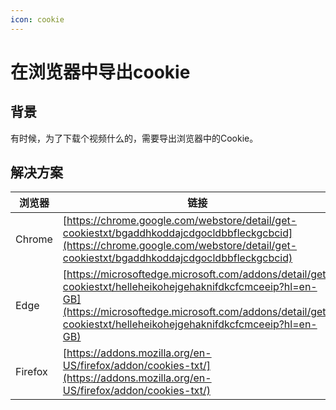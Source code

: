 ```yaml
---
icon: cookie
---
```

# 在浏览器中导出cookie

## 背景

有时候，为了下载个视频什么的，需要导出浏览器中的Cookie。

## 解决方案

| 浏览器  | 链接                                                         |
| ------- | ------------------------------------------------------------ |
| Chrome  | [https://chrome.google.com/webstore/detail/get-cookiestxt/bgaddhkoddajcdgocldbbfleckgcbcid](https://chrome.google.com/webstore/detail/get-cookiestxt/bgaddhkoddajcdgocldbbfleckgcbcid) |
| Edge    | [https://microsoftedge.microsoft.com/addons/detail/get-cookiestxt/helleheikohejgehaknifdkcfcmceeip?hl=en-GB](https://microsoftedge.microsoft.com/addons/detail/get-cookiestxt/helleheikohejgehaknifdkcfcmceeip?hl=en-GB) |
| Firefox | [https://addons.mozilla.org/en-US/firefox/addon/cookies-txt/](https://addons.mozilla.org/en-US/firefox/addon/cookies-txt/) |

